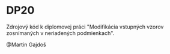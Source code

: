 # DP20
Zdrojový kód k diplomovej práci "Modifikácia vstupných vzorov zosnímaných v neriadených podmienkach".

@Martin Gajdoš
